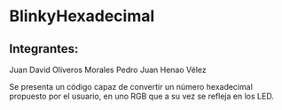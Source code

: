 # BlinkyHexadecimal
## Integrantes: 
  Juan David Oliveros Morales
  Pedro Juan Henao Vélez 

Se presenta un código capaz de convertir un número hexadecimal propuesto por el usuario, en uno RGB que a su vez se refleja en los LED.
